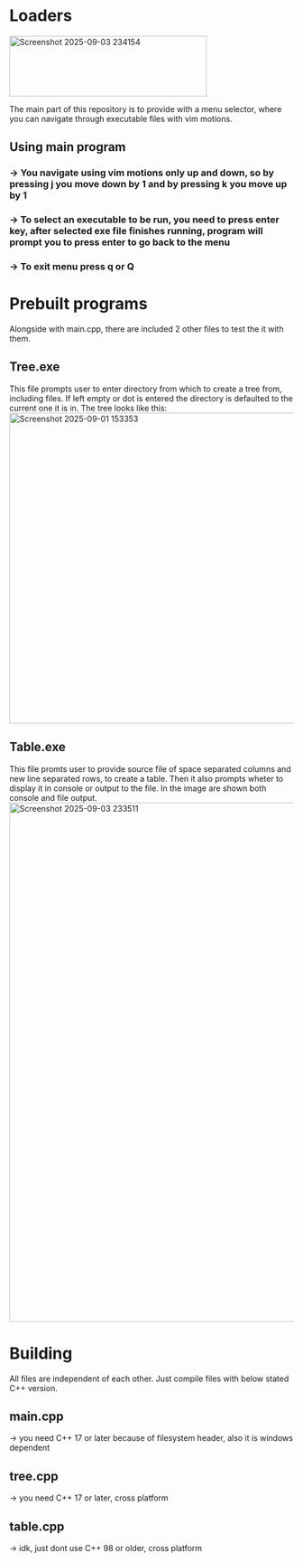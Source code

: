 # Loaders
<img width="350" height="107" alt="Screenshot 2025-09-03 234154" src="https://github.com/user-attachments/assets/49f6ede3-deb4-49e8-ac2c-a822e11469f0" />

The main part of this repository is to provide with a menu selector, where you can navigate through executable files with vim motions.
## Using main program
### -> You navigate using vim motions only up and down, so by pressing j you move down by 1 and by pressing k you move up by 1
### -> To select an executable to be run, you need to press enter key, after selected exe file finishes running, program will prompt you to press enter to go back to the menu
### -> To exit menu press q or Q

# Prebuilt programs
Alongside with main.cpp, there are included 2 other files to test the it with them.

## Tree.exe
This file prompts user to enter directory from which to create a tree from, including files. If left empty or dot is entered the directory is defaulted to the current one it is in. The tree looks like this: 
<img width="858" height="550" alt="Screenshot 2025-09-01 153353" src="https://github.com/user-attachments/assets/509415ee-73cf-4cf1-becf-c2426433d183" />

## Table.exe
This file promts user to provide source file of space separated columns and new line separated rows, to create a table. Then it also prompts wheter to display it in console or output to the file. In the image are shown both console and file output.
<img width="867" height="919" alt="Screenshot 2025-09-03 233511" src="https://github.com/user-attachments/assets/ccc2e92a-5231-41ba-a27f-8f91c783def9" />

# Building
All files are independent of each other. Just compile files with below stated C++ version.
## main.cpp
-> you need C++ 17 or later because of filesystem header, also it is windows dependent
## tree.cpp
-> you need C++ 17 or later, cross platform
## table.cpp
-> idk, just dont use C++ 98 or older, cross platform
